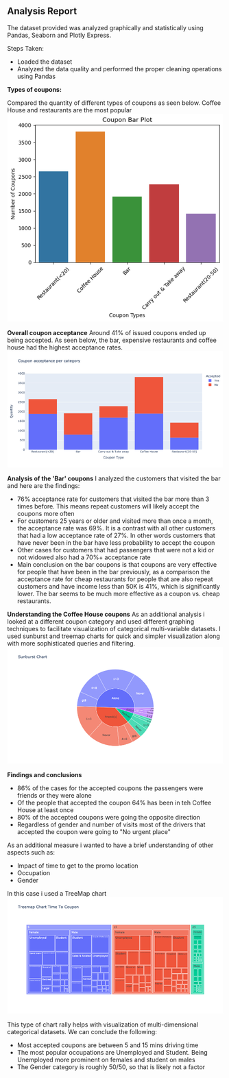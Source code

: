 ## Analysis Report


The dataset provided was analyzed graphically and statistically using Pandas, Seaborn and Plotly Express.

Steps Taken:
 - Loaded the dataset
 - Analyzed the data quality and performed the proper cleaning operations using Pandas
 
 **Types of coupons:**

 Compared the quantity of different types of coupons as seen below.   Coffee House and restaurants are the most popular
![enter image description here](https://github.com/fgonza2/assignment5/blob/main/images/coupon%20bar%20plot.png)

**Overall coupon acceptance**
Around 41% of issued coupons ended up being accepted.   As seen below, the bar, expensive restaurants and coffee house had the highest acceptance rates.
![enter image description here](https://github.com/fgonza2/assignment5/blob/main/images/coupon%20acceptance%20per%20category.png)

**Analysis of the 'Bar' coupons**
I analyzed the customers that visited the bar and here are the findings:
 - 76% acceptance rate for customers that visited the bar more than 3 times before.  This means repeat customers will likely accept the coupons more often
 - For customers 25 years or older and visited more than once a month, the acceptance rate was 69%.     It is a contrast with all other customers that had a low acceptance rate of 27%.   In other words customers that have never been in the bar have less probability to accept the coupon
 - Other cases for customers that had passengers that were not a kid or not widowed also had a 70%+ acceptance rate
 - Main conclusion on the bar coupons is that coupons are very effective for people that have been in the bar previously, as a comparison the acceptance rate for cheap restaurants for people that are also repeat customers and have income less than 50K is 41%, which is significantly lower.   The bar seems to be much more effective as a coupon vs. cheap restaurants.   

**Understanding the Coffee House coupons**
As an additional analysis i looked at a different coupon category and used different graphing techniques to facilitate visualization of categorical multi-variable datasets.    I used sunburst and treemap charts for quick and simpler visualization along with more sophisticated queries and filtering. 
![enter image description here](https://github.com/fgonza2/assignment5/blob/main/images/sunburst%20chart.png)

**Findings and conclusions**
-   86% of the cases for the accepted coupons the passengers were friends or they were alone
-   Of the people that accepted the coupon 64% has been in teh Coffee House at least once
-   80% of the accepted coupons were going the opposite direction
-   Regardless of gender and number of visits most of the drivers that accepted the coupon were going to "No urgent place"

As an additional measure i wanted to have a brief understanding of other aspects such as:
-   Impact of time to get to the promo location
-   Occupation
-   Gender

In this case i used a TreeMap chart
![enter image description here](https://github.com/fgonza2/assignment5/blob/main/images/treemap%202.png)

This type of chart rally helps with visualization of multi-dimensional categorical datasets. We can conclude the following:

-   Most accepted coupons are between 5 and 15 mins driving time
-   The most popular occupations are Unemployed and Student. Being Unemployed more prominent on females and student on males
-   The Gender category is roughly 50/50, so that is likely not a factor

